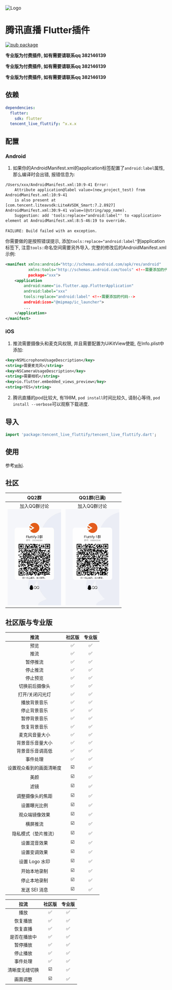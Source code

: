 ![Logo](https://github.com/fluttify-project/fluttify-core-example/blob/develop/other/Logo-Landscape.png?raw=true)

# 腾讯直播 Flutter插件
[![pub package](https://img.shields.io/pub/v/tencent_live_fluttify.svg)](https://pub.Flutter-io.cn/packages/tencent_live_fluttify)

**专业版为付费插件, 如有需要请联系qq 382146139**

**专业版为付费插件, 如有需要请联系qq 382146139**

**专业版为付费插件, 如有需要请联系qq 382146139**

## 依赖
```yaml
dependencies:
  flutter:
    sdk: flutter
  tencent_live_fluttify: ^x.x.x
```

## 配置
### Android
1. 如果你的AndroidManifest.xml的application标签配置了`android:label`属性, 那么编译时会出错, 报错信息为:
```text
/Users/xxx/AndroidManifest.xml:10:9-41 Error:
	Attribute application@label value=(new_project_test) from AndroidManifest.xml:10:9-41
	is also present at [com.tencent.liteavsdk:LiteAVSDK_Smart:7.2.8927] AndroidManifest.xml:30:9-41 value=(@string/app_name).
	Suggestion: add 'tools:replace="android:label"' to <application> element at AndroidManifest.xml:8:5-46:19 to override.

FAILURE: Build failed with an exception.
```
你需要做的是按照错误提示, 添加`tools:replace="android:label"`到application标签下, 注意`tools:`命名空间需要另外导入.
完整的修改后的AndroidManifest.xml示例:
```xml
<manifest xmlns:android="http://schemas.android.com/apk/res/android"
          xmlns:tools="http://schemas.android.com/tools" <!--需要添加的代码-->
          package="xxx">
    <application
        android:name="io.flutter.app.FlutterApplication"
        android:label="xxx"
        tools:replace="android:label" <!--需要添加的代码-->
        android:icon="@mipmap/ic_launcher">
        ...
    </application>
</manifest>
```

### iOS
1. 推流需要摄像头和麦克风权限, 并且需要配置为UiKitView使能, 在Info.plist中添加:
```xml
<key>NSMicrophoneUsageDescription</key>
<string>需要麦克风</string>
<key>NSCameraUsageDescription</key>
<string>需要相机</string>
<key>io.flutter.embedded_views_preview</key>
<string>YES</string>
```
2. 腾讯直播的pod比较大, 有198M, `pod install`时间比较久, 请耐心等待, `pod install --verbose`可以观察下载进度.

## 导入
```dart
import 'package:tencent_live_fluttify/tencent_live_fluttify.dart';
```

## 使用
参考[wiki](https://github.com/fluttify-project/tencent_live_fluttify/wiki).

## 社区
| QQ2群 | QQ1群(已满) |
| :----------: | :----------: |
| 加入QQ群讨论 <br/> <img src="https://github.com/fluttify-project/fluttify-project/blob/master/resources/qrcode_1593774649831.jpg?raw=true" height="300"> |加入QQ群讨论 <br/> <img src="https://github.com/fluttify-project/fluttify-project/blob/master/resources/1593774713224_temp_qrcode_share_9993.png?raw=true" height="300"> | 

## 社区版与专业版
|  推流  | 社区版 | 专业版 |
|:-----:|:-----:|:-----:|
|  预览  |  ✅ |  ✅   |
|  推流  |  ✅ |  ✅   |
|  暂停推流  |  ✅ |  ✅   |
|  停止推流  |  ✅ |  ✅   |
|  停止预览  |  ✅ |  ✅   |
|  切换前后摄像头  |  ✅ |  ✅   |
|  打开/关闭闪光灯  |  ✅ |  ✅   |
|  播放背景音乐  |  ✅ |  ✅   |
|  停止背景音乐  |  ✅ |  ✅   |
|  暂停背景音乐  |  ✅ |  ✅   |
|  恢复背景音乐  |  ✅ |  ✅   |
|  麦克风音量大小  |  ✅ |  ✅   |
|  背景音乐音量大小  |  ✅ |  ✅   |
|  背景音乐音调高低  |  ✅ |  ✅   |
|  事件处理  |  ✅ |  ✅   |
|  设置观众看到的画面清晰度  |  ☑️ |  ✅   |
|  美颜  |  ☑️ |  ✅   |
|  滤镜  |  ☑️ |  ✅   |
|  调整摄像头的焦距  |  ☑️ |  ✅   |
|  设置曝光比例  |  ☑️ |  ✅   |
|  观众端镜像效果  |  ☑️ |  ✅   |
|  横屏推流  |  ☑️ |  ✅   |
|  隐私模式（垫片推流）  |  ☑️ |  ✅   |
|  设置混音效果  |  ☑️ |  ✅   |
|  设置变调效果  |  ☑️ |  ✅   |
|  设置 Logo 水印  |  ☑️ |  ✅   |
|  开始本地录制  |  ☑️ |  ✅   |
|  停止本地录制  |  ☑️ |  ✅   |
|  发送 SEI 消息  |  ☑️ |  ✅   |

|  拉流  | 社区版 | 专业版 |
|:-----:|:-----:|:-----:|
|  播放  |  ✅ |  ✅   |
|  恢复播放  |  ✅ |  ✅   |
|  恢复直播  |  ✅ |  ✅   |
|  是否在播放中  |  ✅ |  ✅   |
|  暂停播放  |  ✅ |  ✅   |
|  停止播放  |  ✅ |  ✅   |
|  事件处理  |  ✅ |  ✅   |
|  清晰度无缝切换  |  ☑️ |  ✅   |
|  画面调整  |  ☑️ |  ✅   |
